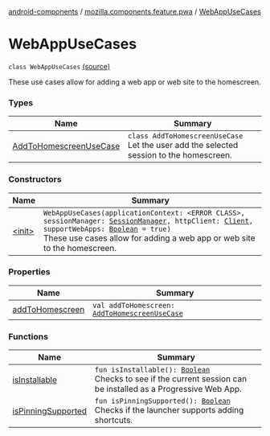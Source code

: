 [android-components](../../index.md) / [mozilla.components.feature.pwa](../index.md) / [WebAppUseCases](./index.md)

# WebAppUseCases

`class WebAppUseCases` [(source)](https://github.com/mozilla-mobile/android-components/blob/master/components/feature/pwa/src/main/java/mozilla/components/feature/pwa/WebAppUseCases.kt#L16)

These use cases allow for adding a web app or web site to the homescreen.

### Types

| Name | Summary |
|---|---|
| [AddToHomescreenUseCase](-add-to-homescreen-use-case/index.md) | `class AddToHomescreenUseCase`<br>Let the user add the selected session to the homescreen. |

### Constructors

| Name | Summary |
|---|---|
| [&lt;init&gt;](-init-.md) | `WebAppUseCases(applicationContext: <ERROR CLASS>, sessionManager: `[`SessionManager`](../../mozilla.components.browser.session/-session-manager/index.md)`, httpClient: `[`Client`](../../mozilla.components.concept.fetch/-client/index.md)`, supportWebApps: `[`Boolean`](https://kotlinlang.org/api/latest/jvm/stdlib/kotlin/-boolean/index.html)` = true)`<br>These use cases allow for adding a web app or web site to the homescreen. |

### Properties

| Name | Summary |
|---|---|
| [addToHomescreen](add-to-homescreen.md) | `val addToHomescreen: `[`AddToHomescreenUseCase`](-add-to-homescreen-use-case/index.md) |

### Functions

| Name | Summary |
|---|---|
| [isInstallable](is-installable.md) | `fun isInstallable(): `[`Boolean`](https://kotlinlang.org/api/latest/jvm/stdlib/kotlin/-boolean/index.html)<br>Checks to see if the current session can be installed as a Progressive Web App. |
| [isPinningSupported](is-pinning-supported.md) | `fun isPinningSupported(): `[`Boolean`](https://kotlinlang.org/api/latest/jvm/stdlib/kotlin/-boolean/index.html)<br>Checks if the launcher supports adding shortcuts. |
